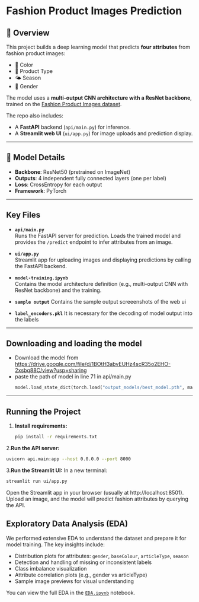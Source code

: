 
# Fashion Product Images Prediction

## 📌 Overview
This project builds a deep learning model that predicts **four attributes** from fashion product images:
- 🎨 Color  
- 👕 Product Type  
- 🌤️ Season  
- 🚻 Gender  

The model uses a **multi-output CNN architecture with a ResNet backbone**, trained on the [Fashion Product Images dataset](https://www.kaggle.com/datasets/paramaggarwal/fashion-product-images-small).

The repo also includes:
- A **FastAPI** backend (`api/main.py`) for inference.
- A **Streamlit web UI** (`ui/app.py`) for image uploads and prediction display.


---

## 🧠 Model Details

- **Backbone**: ResNet50 (pretrained on ImageNet)
- **Outputs**: 4 independent fully connected layers (one per label)
- **Loss**: CrossEntropy for each output
- **Framework**: PyTorch

---


## Key Files

- **`api/main.py`**  
  Runs the FastAPI server for prediction. Loads the trained model and provides the `/predict` endpoint to infer attributes from an image.

- **`ui/app.py`**  
  Streamlit app for uploading images and displaying predictions by calling the FastAPI backend.

- **`model-training.ipynb`**  
  Contains the model architecture definition (e.g., multi-output CNN with ResNet backbone) and the training.

- **`sample output`**
      Contains the sample output screeenshots of the web ui
- **`label_encoders.pkl`**
     It is necessary for the decoding of model output into the labels
  


---

## Downloading and loading the model
- Download the model from https://drive.google.com/file/d/1BOtH3abvEUHz4scR35o2EHO-2xsbq88C/view?usp=sharing
- paste the path of model in line 71 in api/main.py
   ``` python
  model.load_state_dict(torch.load("output_models/best_model.pth", map_location=device))

---

## Running the Project

1. **Install requirements:**  
   ```bash
   pip install -r requirements.txt

2.**Run the API server:**

```bash
uvicorn api.main:app --host 0.0.0.0 --port 8000
```
3.**Run the Streamlit UI:**
In a new terminal:

```bash
streamlit run ui/app.py
```
Open the Streamlit app in your browser (usually at http://localhost:8501). Upload an image, and the model will predict fashion attributes by querying the API.


## Exploratory Data Analysis (EDA)

We performed extensive EDA to understand the dataset and prepare it for model training. The key insights include:

- Distribution plots for attributes: `gender`, `baseColour`, `articleType`, `season`
- Detection and handling of missing or inconsistent labels
- Class imbalance visualization
- Attribute correlation plots (e.g., gender vs articleType)
- Sample image previews for visual understanding

You can view the full EDA in the [`EDA.ipynb`](./EDA.ipynb) notebook.













